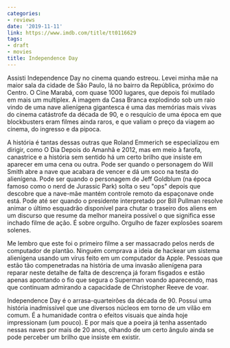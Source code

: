 ```yaml
---
categories:
- reviews
date: '2019-11-11'
link: https://www.imdb.com/title/tt0116629
tags:
- draft
- movies
title: Independence Day
---
```


Assisti Independence Day no cinema quando estreou. Levei minha mãe na maior sala da cidade de São Paulo, lá no bairro da República, próximo do Centro. O Cine Marabá, com quase 1000 lugares, que depois foi mutilado em mais um multiplex. A imagem da Casa Branca explodindo sob um raio vindo de uma nave alienígena gigantesca é uma das memórias mais vivas do cinema catástrofe da década de 90, e o resquício de uma época em que blockbusters eram filmes ainda raros, e que valiam o preço da viagem ao cinema, do ingresso e da pipoca.

A história é tantas dessas outras que Roland Emmerich se especializou em dirigir, como O Dia Depois do Amanhã e 2012, mas em meio à farofa, canastrice e a história sem sentido há um certo brilho que insiste em aparecer em uma cena ou outra. Pode ser quando o personagem do Will Smith abre a nave que acabara de vencer e dá um soco na testa do alienígena. Pode ser quando o personagem de Jeff Goldblum (na época famoso como o nerd de Jurassic Park) solta o seu "ops" depois que descobre que a nave-mãe mantém controle remoto da espaçonave onde está. Pode até ser quando o presidente interpretado por Bill Pullman resolve animar o último esquadrão disponível para chutar o traseiro dos aliens em um discurso que resume da melhor maneira possível o que significa esse inchado filme de ação. É sobre orgulho. Orgulho de fazer explosões soarem solenes.

Me lembro que este foi o primeiro filme a ser massacrado pelos nerds de computador de plantão. Ninguém comprava a ideia de hackear um sistema alienígena usando um vírus feito em um computador da Apple. Pessoas que estão tão compenetradas na história de uma invasão alienígena para reparar neste detalhe de falta de descrença já foram fisgados e estão apenas apontando o fio que segura o Superman voando aparecendo, mas que continuam admirando a capacidade de Christopher Reeve de voar.

Independence Day é o arrasa-quarteirões da década de 90. Possui uma história inadmissível que une diversos núcleos em torno de um vilão em comum. É a humanidade contra o efeitos visuais que ainda hoje impressionam (um pouco). E por mais que a poeira já tenha assentado nessas naves por mais de 20 anos, olhando de um certo ângulo ainda se pode perceber um brilho que insiste em existir.